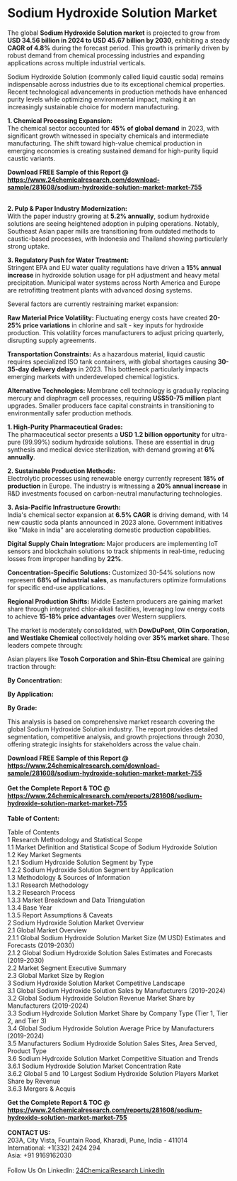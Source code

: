 <h1>Sodium Hydroxide Solution Market</h1><p>The global <strong>Sodium Hydroxide Solution market</strong> is projected to grow from <strong>USD 34.56 billion in 2024 to USD 45.67 billion by 2030</strong>, exhibiting a steady <strong>CAGR of 4.8%</strong> during the forecast period. This growth is primarily driven by robust demand from chemical processing industries and expanding applications across multiple industrial verticals.</p><p>Sodium Hydroxide Solution (commonly called liquid caustic soda) remains indispensable across industries due to its exceptional chemical properties. Recent technological advancements in production methods have enhanced purity levels while optimizing environmental impact, making it an increasingly sustainable choice for modern manufacturing.</p><p><strong>1. Chemical Processing Expansion:</strong><br>
The chemical sector accounted for <strong>45% of global demand</strong> in 2023, with significant growth witnessed in specialty chemicals and intermediate manufacturing. The shift toward high-value chemical production in emerging economies is creating sustained demand for high-purity liquid caustic variants.</p><div><b>Download FREE Sample of this Report @ 
            <a href="https://www.24chemicalresearch.com/download-sample/281608/sodium-hydroxide-solution-market-market-755">
            https://www.24chemicalresearch.com/download-sample/281608/sodium-hydroxide-solution-market-market-755</a></b></div><br><p><strong>2. Pulp &amp; Paper Industry Modernization:</strong><br>
With the paper industry growing at <strong>5.2% annually</strong>, sodium hydroxide solutions are seeing heightened adoption in pulping operations. Notably, Southeast Asian paper mills are transitioning from outdated methods to caustic-based processes, with Indonesia and Thailand showing particularly strong uptake.</p><p><strong>3. Regulatory Push for Water Treatment:</strong><br>
Stringent EPA and EU water quality regulations have driven a <strong>15% annual increase</strong> in hydroxide solution usage for pH adjustment and heavy metal precipitation. Municipal water systems across North America and Europe are retrofitting treatment plants with advanced dosing systems.</p><p>Several factors are currently restraining market expansion:</p><p><strong>Raw Material Price Volatility:</strong> Fluctuating energy costs have created <strong>20-25% price variations</strong> in chlorine and salt - key inputs for hydroxide production. This volatility forces manufacturers to adjust pricing quarterly, disrupting supply agreements.</p><p><strong>Transportation Constraints:</strong> As a hazardous material, liquid caustic requires specialized ISO tank containers, with global shortages causing <strong>30-35-day delivery delays</strong> in 2023. This bottleneck particularly impacts emerging markets with underdeveloped chemical logistics.</p><p><strong>Alternative Technologies:</strong> Membrane cell technology is gradually replacing mercury and diaphragm cell processes, requiring <strong>US$50-75 million</strong> plant upgrades. Smaller producers face capital constraints in transitioning to environmentally safer production methods.</p><p><strong>1. High-Purity Pharmaceutical Grades:</strong><br>
The pharmaceutical sector presents a <strong>USD 1.2 billion opportunity</strong> for ultra-pure (99.99%) sodium hydroxide solutions. These are essential in drug synthesis and medical device sterilization, with demand growing at <strong>6% annually</strong>.</p><p><strong>2. Sustainable Production Methods:</strong><br>
Electrolytic processes using renewable energy currently represent <strong>18% of production</strong> in Europe. The industry is witnessing a <strong>20% annual increase</strong> in R&amp;D investments focused on carbon-neutral manufacturing technologies.</p><p><strong>3. Asia-Pacific Infrastructure Growth:</strong><br>
India's chemical sector expansion at <strong>6.5% CAGR</strong> is driving demand, with 14 new caustic soda plants announced in 2023 alone. Government initiatives like "Make in India" are accelerating domestic production capabilities.</p><p><strong>Digital Supply Chain Integration:</strong> Major producers are implementing IoT sensors and blockchain solutions to track shipments in real-time, reducing losses from improper handling by <strong>22%</strong>.</p><p><strong>Concentration-Specific Solutions:</strong> Customized 30-54% solutions now represent <strong>68% of industrial sales</strong>, as manufacturers optimize formulations for specific end-use applications.</p><p><strong>Regional Production Shifts:</strong> Middle Eastern producers are gaining market share through integrated chlor-alkali facilities, leveraging low energy costs to achieve <strong>15-18% price advantages</strong> over Western suppliers.</p><p>The market is moderately consolidated, with <strong>DowDuPont, Olin Corporation, and Westlake Chemical</strong> collectively holding over <strong>35% market share</strong>. These leaders compete through:</p><p>Asian players like <strong>Tosoh Corporation and Shin-Etsu Chemical</strong> are gaining traction through:</p><p><strong>By Concentration:</strong></p><p><strong>By Application:</strong></p><p><strong>By Grade:</strong></p><p>This analysis is based on comprehensive market research covering the global Sodium Hydroxide Solution industry. The report provides detailed segmentation, competitive analysis, and growth projections through 2030, offering strategic insights for stakeholders across the value chain.</p><div><b>Download FREE Sample of this Report @ 
            <a href="https://www.24chemicalresearch.com/download-sample/281608/sodium-hydroxide-solution-market-market-755">
            https://www.24chemicalresearch.com/download-sample/281608/sodium-hydroxide-solution-market-market-755</a></b></div><br><div><b>Get the Complete Report & TOC @ 
            <a href="https://www.24chemicalresearch.com/reports/281608/sodium-hydroxide-solution-market-market-755">
            https://www.24chemicalresearch.com/reports/281608/sodium-hydroxide-solution-market-market-755</a></b></div><br>
            <b>Table of Content:</b><p>Table of Contents<br />
 1 Research Methodology and Statistical Scope<br />
 1.1 Market Definition and Statistical Scope of Sodium Hydroxide Solution<br />
 1.2 Key Market Segments<br />
 1.2.1 Sodium Hydroxide Solution Segment by Type<br />
 1.2.2 Sodium Hydroxide Solution Segment by Application<br />
 1.3 Methodology & Sources of Information<br />
 1.3.1 Research Methodology<br />
 1.3.2 Research Process<br />
 1.3.3 Market Breakdown and Data Triangulation<br />
 1.3.4 Base Year<br />
 1.3.5 Report Assumptions & Caveats<br />
 2 Sodium Hydroxide Solution Market Overview<br />
 2.1 Global Market Overview<br />
 2.1.1 Global Sodium Hydroxide Solution Market Size (M USD) Estimates and Forecasts (2019-2030)<br />
 2.1.2 Global Sodium Hydroxide Solution Sales Estimates and Forecasts (2019-2030)<br />
 2.2 Market Segment Executive Summary<br />
 2.3 Global Market Size by Region<br />
 3 Sodium Hydroxide Solution Market Competitive Landscape<br />
 3.1 Global Sodium Hydroxide Solution Sales by Manufacturers (2019-2024)<br />
 3.2 Global Sodium Hydroxide Solution Revenue Market Share by Manufacturers (2019-2024)<br />
 3.3 Sodium Hydroxide Solution Market Share by Company Type (Tier 1, Tier 2, and Tier 3)<br />
 3.4 Global Sodium Hydroxide Solution Average Price by Manufacturers (2019-2024)<br />
 3.5 Manufacturers Sodium Hydroxide Solution Sales Sites, Area Served, Product Type<br />
 3.6 Sodium Hydroxide Solution Market Competitive Situation and Trends<br />
 3.6.1 Sodium Hydroxide Solution Market Concentration Rate<br />
 3.6.2 Global 5 and 10 Largest Sodium Hydroxide Solution Players Market Share by Revenue<br />
 3.6.3 Mergers & Acquis</p><div><b>Get the Complete Report & TOC @ 
            <a href="https://www.24chemicalresearch.com/reports/281608/sodium-hydroxide-solution-market-market-755">
            https://www.24chemicalresearch.com/reports/281608/sodium-hydroxide-solution-market-market-755</a></b></div><br><b>CONTACT US:</b><br>
            203A, City Vista, Fountain Road, Kharadi, Pune, India - 411014<br>
            International: +1(332) 2424 294<br>
            Asia: +91 9169162030 <br><br>
            Follow Us On LinkedIn: <a href="https://www.linkedin.com/company/24chemicalresearch/">24ChemicalResearch LinkedIn</a>
